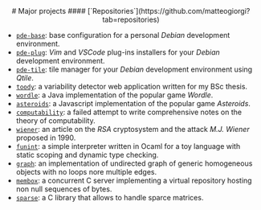 <style>
h2 { margin-top: 0rem; }
h4 { margin-top: -1rem; }
</style>


<center>
# Major projects
#### [`Repositories`](https://github.com/matteogiorgi?tab=repositories)
</center>


- [`pde-base`](https://github.com/matteogiorgi/pde-base): base configuration for a personal *Debian* development environment.
- [`pde-plug`](https://github.com/matteogiorgi/pde-plug): *Vim* and *VSCode* plug-ins installers for your *Debian* development environment.
- [`pde-tile`](https://github.com/matteogiorgi/pde-tile): tile manager for your *Debian* development environment using *Qtile*.
- [`toody`](https://github.com/matteogiorgi/toody): a variability detector web application written for my BSc thesis.
- [`wordle`](https://github.com/matteogiorgi/wordle): a Java implementation of the popular game *Wordle*.
- [`asteroids`](https://github.com/matteogiorgi/asteroids): a Javascript implementation of the popular game *Asteroids*.
- [`computability`](https://github.com/matteogiorgi/computability): a failed attempt to write comprehensive notes on the theory of computability.
- [`wiener`](https://github.com/matteogiorgi/wiener): an article on the *RSA* cryptosystem and the attack *M.J. Wiener* proposed in 1990.
- [`funint`](https://github.com/matteogiorgi/funint): a simple interpreter written in Ocaml for a toy language with static scoping and dynamic type checking.
- [`graph`](https://github.com/matteogiorgi/graph): an implementation of undirected graph of generic homogeneous objects with no loops nore multiple edges.
- [`membox`](https://github.com/matteogiorgi/membox): a concurrent C server implementing a virtual repository hosting non null sequences of bytes.
- [`sparse`](https://github.com/matteogiorgi/sparse): a C library that allows to handle sparce matrices.

